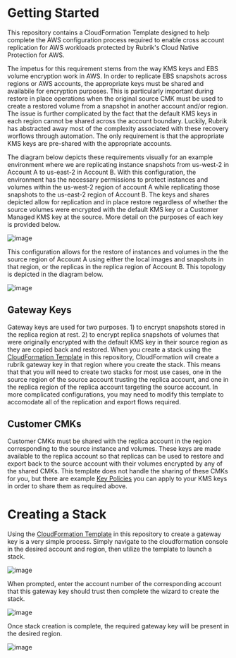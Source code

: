 # Getting Started

This repository contains a CloudFormation Template designed to help complete the AWS configuration process required to enable cross account replication for AWS workloads protected by Rubrik's Cloud Native Protection for AWS. 

The impetus for this requirement stems from the way KMS keys and EBS volume encryption work in AWS. In order to replicate EBS snapshots across regions or AWS accounts, the appropriate keys must be shared and availabile for encryption purposes. This is particularly important during restore in place operations when the original source CMK must be used to create a restored volume from a snapshot in another account and/or region. The issue is further complicated by the fact that the default KMS keys in each region cannot be shared across the account boundary. Luckily, Rubrik has abstracted away most of the complexity associated with these recovery worflows through automation. The only requirement is that the appropriate KMS keys are pre-shared with the appropriate accounts. 

The diagram below depicts these requirements visually for an example environment where we are replicating instance snapshots from us-west-2 in Account A to us-east-2 in Account B. With this configuration, the environment has the necessary permissions to protect instances and volumes within the us-west-2 region of account A while replicating those snapshots to the us-east-2 region of Account B. The keys and shares depicted allow for replication and in place restore regardless of whether the source volumes were encrypted with the default KMS key or a Customer Managed KMS key at the source. More detail on the purposes of each key is provided below.

![image](https://user-images.githubusercontent.com/16825470/107416464-84e9cc80-6ae2-11eb-967d-a59c14fd42de.png)

This configuration allows for the restore of instances and volumes in the the source region of Account A using either the local images and snapshots in that region, or the replicas in the replica region of Account B. This topology is depicted in the diagram below.

![image](https://user-images.githubusercontent.com/16825470/107682396-48e37280-6c6e-11eb-8e82-b89ea7084a08.png)


## Gateway Keys
Gateway keys are used for two purposes. 1) to encrypt snapshots stored in the replica region at rest. 2) to encrypt replica snapshots of volumes that were originally encrypted with the default KMS key in their source region as they are copied back and restored. When you create a stack using the [CloudFormation Template](/aws-cnp-gateway-key.template) in this repository, CloudFormation will create a rubrik gateway key in that region where you create the stack. This means that that you will need to create two stacks for most use cases, one in the source region of the source account trusting the replica account, and one in the replica region of the replica account targeting the source account. In more complicated configurations, you may need to modify this template to accomodate all of the replication and export flows required.

## Customer CMKs
Customer CMKs must be shared with the replica account in the region corresponding to the source instance and volumes. These keys are made available to the replica account so that replicas can be used to restore and export back to the source account with their volumes encrypted by any of the shared CMKs. This template does not handle the sharing of these CMKs for you, but there are example [Key Policies](/customer_cmk_key_policy_example.json) you can apply to your KMS keys in order to share them as required above.

# Creating a Stack
Using the [CloudFormation Template](/aws-cnp-gateway-key.template) in this repository to create a gateway key is a very simple process. Simply navigate to the cloudformation console in the desired account and region, then utilize the template to launch a stack.

![image](https://user-images.githubusercontent.com/16825470/107678280-3155bb00-6c69-11eb-9297-f10c7d4b0fc2.png)

When prompted, enter the account number of the corresponding account that this gateway key should trust then complete the wizard to create the stack.

![image](https://user-images.githubusercontent.com/16825470/107678478-737efc80-6c69-11eb-9acc-ec2f00b3b5a5.png)

Once stack creation is complete, the required gateway key will be present in the desired region.

![image](https://user-images.githubusercontent.com/16825470/107680970-80511f80-6c6c-11eb-9cb0-2e54f5b0aa7a.png)